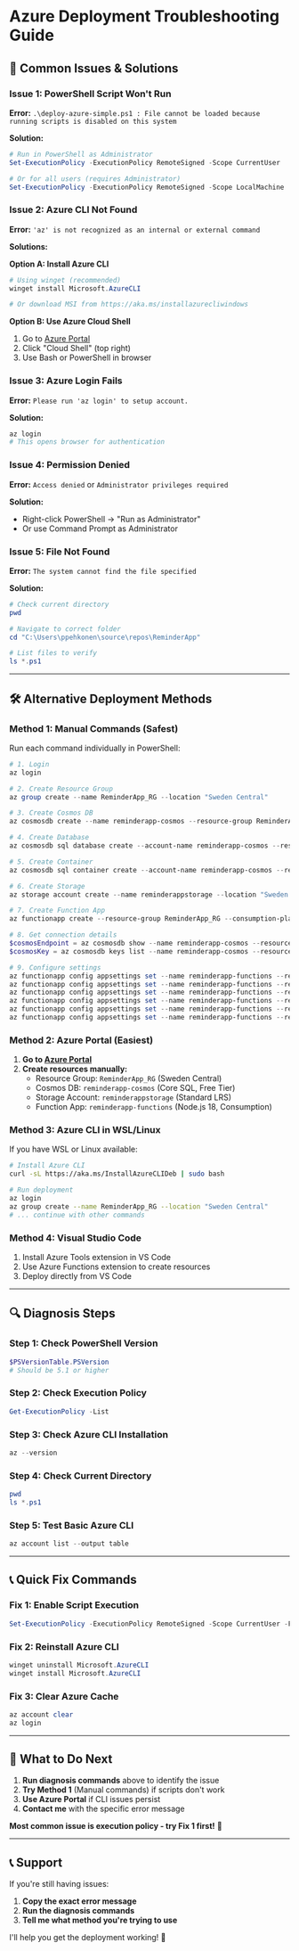 # Azure Deployment Troubleshooting Guide

## 🚨 Common Issues & Solutions

### Issue 1: PowerShell Script Won't Run

**Error:** `.\deploy-azure-simple.ps1 : File cannot be loaded because running scripts is disabled on this system`

**Solution:**
```powershell
# Run in PowerShell as Administrator
Set-ExecutionPolicy -ExecutionPolicy RemoteSigned -Scope CurrentUser

# Or for all users (requires Administrator)
Set-ExecutionPolicy -ExecutionPolicy RemoteSigned -Scope LocalMachine
```

### Issue 2: Azure CLI Not Found

**Error:** `'az' is not recognized as an internal or external command`

**Solutions:**

**Option A: Install Azure CLI**
```powershell
# Using winget (recommended)
winget install Microsoft.AzureCLI

# Or download MSI from https://aka.ms/installazurecliwindows
```

**Option B: Use Azure Cloud Shell**
1. Go to [Azure Portal](https://portal.azure.com)
2. Click "Cloud Shell" (top right)
3. Use Bash or PowerShell in browser

### Issue 3: Azure Login Fails

**Error:** `Please run 'az login' to setup account.`

**Solution:**
```powershell
az login
# This opens browser for authentication
```

### Issue 4: Permission Denied

**Error:** `Access denied` or `Administrator privileges required`

**Solution:**
- Right-click PowerShell → "Run as Administrator"
- Or use Command Prompt as Administrator

### Issue 5: File Not Found

**Error:** `The system cannot find the file specified`

**Solution:**
```powershell
# Check current directory
pwd

# Navigate to correct folder
cd "C:\Users\ppehkonen\source\repos\ReminderApp"

# List files to verify
ls *.ps1
```

---

## 🛠️ Alternative Deployment Methods

### Method 1: Manual Commands (Safest)

Run each command individually in PowerShell:

```powershell
# 1. Login
az login

# 2. Create Resource Group
az group create --name ReminderApp_RG --location "Sweden Central"

# 3. Create Cosmos DB
az cosmosdb create --name reminderapp-cosmos --resource-group ReminderApp_RG --locations regionName="Sweden Central" failoverPriority=0 --enable-free-tier true

# 4. Create Database
az cosmosdb sql database create --account-name reminderapp-cosmos --resource-group ReminderApp_RG --name ReminderAppDB

# 5. Create Container
az cosmosdb sql container create --account-name reminderapp-cosmos --resource-group ReminderApp_RG --database-name ReminderAppDB --name Configurations --partition-key-path "/clientID"

# 6. Create Storage
az storage account create --name reminderappstorage --location "Sweden Central" --resource-group ReminderApp_RG --sku Standard_LRS

# 7. Create Function App
az functionapp create --resource-group ReminderApp_RG --consumption-plan-location "Sweden Central" --runtime node --runtime-version 18 --functions-version 4 --name reminderapp-functions --storage-account reminderappstorage

# 8. Get connection details
$cosmosEndpoint = az cosmosdb show --name reminderapp-cosmos --resource-group ReminderApp_RG --query documentEndpoint --output tsv
$cosmosKey = az cosmosdb keys list --name reminderapp-cosmos --resource-group ReminderApp_RG --query primaryMasterKey --output tsv

# 9. Configure settings
az functionapp config appsettings set --name reminderapp-functions --resource-group ReminderApp_RG --setting COSMOS_ENDPOINT="$cosmosEndpoint"
az functionapp config appsettings set --name reminderapp-functions --resource-group ReminderApp_RG --setting COSMOS_KEY="$cosmosKey"
az functionapp config appsettings set --name reminderapp-functions --resource-group ReminderApp_RG --setting COSMOS_DATABASE="ReminderAppDB"
az functionapp config appsettings set --name reminderapp-functions --resource-group ReminderApp_RG --setting COSMOS_CONTAINER="Configurations"
az functionapp config appsettings set --name reminderapp-functions --resource-group ReminderApp_RG --setting WEATHER_API_KEY="your-openweathermap-key"
az functionapp config appsettings set --name reminderapp-functions --resource-group ReminderApp_RG --setting FUNCTIONS_WORKER_RUNTIME="node"
```

### Method 2: Azure Portal (Easiest)

1. **Go to [Azure Portal](https://portal.azure.com)**
2. **Create resources manually:**
   - Resource Group: `ReminderApp_RG` (Sweden Central)
   - Cosmos DB: `reminderapp-cosmos` (Core SQL, Free Tier)
   - Storage Account: `reminderappstorage` (Standard LRS)
   - Function App: `reminderapp-functions` (Node.js 18, Consumption)

### Method 3: Azure CLI in WSL/Linux

If you have WSL or Linux available:

```bash
# Install Azure CLI
curl -sL https://aka.ms/InstallAzureCLIDeb | sudo bash

# Run deployment
az login
az group create --name ReminderApp_RG --location "Sweden Central"
# ... continue with other commands
```

### Method 4: Visual Studio Code

1. Install Azure Tools extension in VS Code
2. Use Azure Functions extension to create resources
3. Deploy directly from VS Code

---

## 🔍 Diagnosis Steps

### Step 1: Check PowerShell Version
```powershell
$PSVersionTable.PSVersion
# Should be 5.1 or higher
```

### Step 2: Check Execution Policy
```powershell
Get-ExecutionPolicy -List
```

### Step 3: Check Azure CLI Installation
```powershell
az --version
```

### Step 4: Check Current Directory
```powershell
pwd
ls *.ps1
```

### Step 5: Test Basic Azure CLI
```powershell
az account list --output table
```

---

## 📞 Quick Fix Commands

### Fix 1: Enable Script Execution
```powershell
Set-ExecutionPolicy -ExecutionPolicy RemoteSigned -Scope CurrentUser -Force
```

### Fix 2: Reinstall Azure CLI
```powershell
winget uninstall Microsoft.AzureCLI
winget install Microsoft.AzureCLI
```

### Fix 3: Clear Azure Cache
```powershell
az account clear
az login
```

---

## 🎯 What to Do Next

1. **Run diagnosis commands** above to identify the issue
2. **Try Method 1** (Manual commands) if scripts don't work
3. **Use Azure Portal** if CLI issues persist
4. **Contact me** with the specific error message

**Most common issue is execution policy - try Fix 1 first!** 🔧

---

## 📞 Support

If you're still having issues:

1. **Copy the exact error message**
2. **Run the diagnosis commands**
3. **Tell me what method you're trying to use**

I'll help you get the deployment working! 🚀
